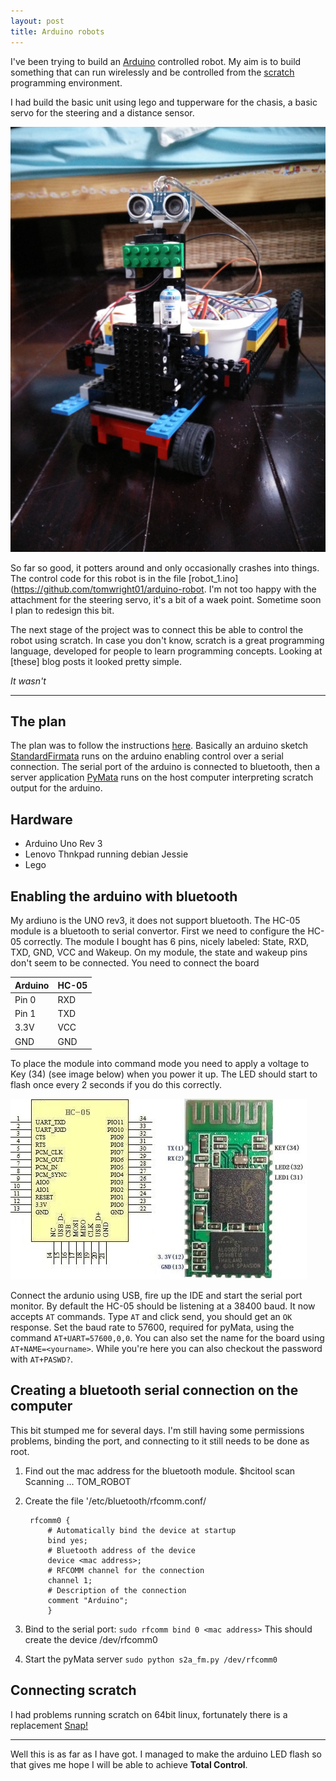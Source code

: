 ```yaml
---
layout: post
title: Arduino robots
---
```


I've been trying to build an [Arduino](http://arduino.cc) controlled robot. My aim is to build something that can run wirelessly and be controlled from the [scratch](https://scratch.mit.edu/) programming environment.

I had build the basic unit using lego and tupperware for the chasis, a basic servo for the steering and a distance sensor. 

![Arduino Robot](/images/robot_s.jpg "Arduino Robot")

So far so good, it potters around and only occasionally crashes into things. The control code for this robot is in the file [robot_1.ino](https://github.com/tomwright01/arduino-robot. I'm not too happy with the attachment for the steering servo, it's a bit of a waek point. Sometime soon I plan to redesign this bit.

The next stage of the project was to connect this be able to control the robot using scratch. In case you don't know, scratch is a great programming language, developed for people to learn programming concepts. Looking at [these] blog posts it looked pretty simple.

*It wasn't*

----

## The plan

The plan was to follow the instructions [here](http://www.instructables.com/id/Mobile-Robotics-with-Scratch-How-to-Integrate-Scra/). Basically an arduino sketch [StandardFirmata](https://github.com/firmata/arduino) runs on the arduino enabling control over a serial connection. The serial port of the arduino is connected to bluetooth, then a server application [PyMata](https://github.com/MrYsLab/PyMata) runs on the host computer interpreting scratch output for the arduino. 

## Hardware

* Arduino Uno Rev 3
* Lenovo Thnkpad running debian Jessie
* Lego

## Enabling the arduino with bluetooth

My ardiuno is the UNO rev3, it does not support bluetooth. The HC-05 module is a bluetooth to serial convertor. First we need to configure the HC-05 correctly. The module I bought has 6 pins, nicely labeled: State, RXD, TXD, GND, VCC and Wakeup. On my module, the state and wakeup pins don't seem to be connected. You need to connect the board

| Arduino | HC-05|
| --------|------- |
| Pin 0   | RXD |
| Pin 1   | TXD |
| 3.3V    | VCC |
| GND     | GND |

To place the module into command mode you need to apply a voltage to Key (34) (see image below) when you power it up. The LED should start to flash once every 2 seconds if you do this correctly.

![HC-05](/_images/HC-05.jpg)

Connect the ardunio using USB, fire up the IDE and start the serial port monitor. By default the HC-05 should be listening at a 38400 baud. It now accepts `AT` commands. Type `AT` and click send, you should get an `OK` response. Set the baud rate to 57600, required for pyMata, using the command `AT+UART=57600,0,0`. You can also set the name for the board using `AT+NAME=<yourname>`. While you're here you can also checkout the password with `AT+PASWD?`.

## Creating a bluetooth serial connection on the computer

This bit stumped me for several days. I'm still having some permissions problems, binding the port, and connecting to it still needs to be done as root.

1. Find out the mac address for the bluetooth module.
        $hcitool scan
            Scanning ...
	    <mac address>	TOM_ROBOT

2. Create the file '/etc/bluetooth/rfcomm.conf/

        rfcomm0 {
            # Automatically bind the device at startup
            bind yes;
            # Bluetooth address of the device
            device <mac address>;
            # RFCOMM channel for the connection
            channel	1;
            # Description of the connection
            comment "Arduino";
            }

3. Bind to the serial port:
    `sudo rfcomm bind 0 <mac address>`
    This should create the device /dev/rfcomm0

4. Start the pyMata server
    `sudo python s2a_fm.py /dev/rfcomm0`

## Connecting scratch

I had problems running scratch on 64bit linux, fortunately there is a replacement [Snap!](http://snap.berkeley.edu/snapsource/snap.html)

----

Well this is as far as I have got. I managed to make the arduino LED flash so that gives me hope I will be able to achieve __Total Control__.


